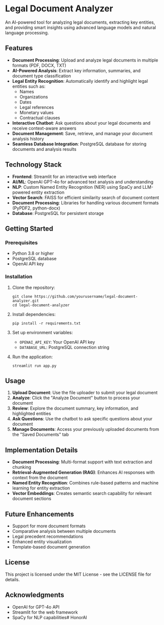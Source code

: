 # Legal Document Analyzer

An AI-powered tool for analyzing legal documents, extracting key entities, and providing smart insights using advanced language models and natural language processing.

## Features

- **Document Processing**: Upload and analyze legal documents in multiple formats (PDF, DOCX, TXT)
- **AI-Powered Analysis**: Extract key information, summaries, and document type classification
- **Legal Entity Recognition**: Automatically identify and highlight legal entities such as:
  - Names
  - Organizations
  - Dates
  - Legal references
  - Monetary values
  - Contractual clauses
- **Interactive Chatbot**: Ask questions about your legal documents and receive context-aware answers
- **Document Management**: Save, retrieve, and manage your document analysis history
- **Seamless Database Integration**: PostgreSQL database for storing documents and analysis results

## Technology Stack

- **Frontend**: Streamlit for an interactive web interface
- **AI/ML**: OpenAI GPT-4o for advanced text analysis and understanding
- **NLP**: Custom Named Entity Recognition (NER) using SpaCy and LLM-powered entity extraction
- **Vector Search**: FAISS for efficient similarity search of document content
- **Document Processing**: Libraries for handling various document formats (PyPDF2, python-docx)
- **Database**: PostgreSQL for persistent storage

## Getting Started

### Prerequisites

- Python 3.8 or higher
- PostgreSQL database
- OpenAI API key

### Installation

1. Clone the repository:
   ```
   git clone https://github.com/yourusername/legal-document-analyzer.git
   cd legal-document-analyzer
   ```

2. Install dependencies:
   ```
   pip install -r requirements.txt
   ```

3. Set up environment variables:
   - `OPENAI_API_KEY`: Your OpenAI API key
   - `DATABASE_URL`: PostgreSQL connection string

4. Run the application:
   ```
   streamlit run app.py
   ```

## Usage

1. **Upload Document**: Use the file uploader to submit your legal document
2. **Analyze**: Click the "Analyze Document" button to process your document
3. **Review**: Explore the document summary, key information, and highlighted entities
4. **Ask Questions**: Use the chatbot to ask specific questions about your document
5. **Manage Documents**: Access your previously uploaded documents from the "Saved Documents" tab

## Implementation Details

- **Document Processing**: Multi-format support with text extraction and chunking
- **Retrieval-Augmented Generation (RAG)**: Enhances AI responses with context from the document
- **Named Entity Recognition**: Combines rule-based patterns and machine learning for entity extraction
- **Vector Embeddings**: Creates semantic search capability for relevant document sections

## Future Enhancements

- Support for more document formats
- Comparative analysis between multiple documents
- Legal precedent recommendations
- Enhanced entity visualization
- Template-based document generation

## License

This project is licensed under the MIT License - see the LICENSE file for details.

## Acknowledgments

- OpenAI for GPT-4o API
- Streamlit for the web framework
- SpaCy for NLP capabilities# HonorAI
